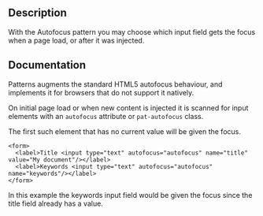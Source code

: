 ## Description
With the Autofocus pattern you may choose which input field gets the focus when a page load, or after it was injected.

## Documentation

Patterns augments the standard HTML5 autofocus behaviour, and implements it for browsers that do not support it natively.

On initial page load or when new content is injected it is scanned for input elements with an `autofocus` attribute or `pat-autofocus` class.

The first such element that has no current value will be given the focus.

    <form>
      <label>Title <input type="text" autofocus="autofocus" name="title" value="My document"/></label>
      <label>Keywords <input type="text" autofocus="autofocus" name="keywords"/></label>
    </form>

In this example the keywords input field would be given the focus since the title field already has a value.
